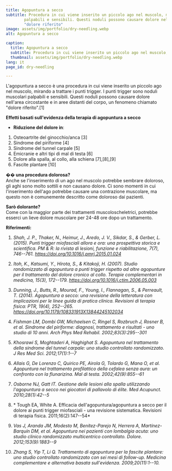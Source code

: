 ```yaml
---
title: Agopuntura a secco
subtitle: Procedura in cui viene inserito un piccolo ago nel muscolo, mirando a trattare i punti trigger. I punti trigger sono noduli muscolari
        palpabili e sensibili. Questi noduli possono causare dolore nell'area circostante e in aree distanti del corpo, un fenomeno chiamato
        "dolore riferito"
image: assets/img/portfolio/dry-needling.webp
alt: Agopuntura a secco

caption:
  title: Agopuntura a secco
  subtitle: Procedura in cui viene inserito un piccolo ago nel muscolo, mirando a trattare i punti trigger
  thumbnail: assets/img/portfolio/dry-needling.webp
lang: it
page_id: dry-needling

---
```

L'agopuntura a secco è una procedura in cui viene inserito un piccolo ago nel muscolo, mirando a trattare i punti trigger. I punti trigger sono noduli muscolari palpabili e sensibili. Questi noduli possono causare dolore nell'area circostante e in aree distanti del corpo, un fenomeno chiamato "dolore riferito".\[1\]

**Effetti basati sull'evidenza della terapia di agopuntura a secco**

-   **Riduzione del dolore in**:
  1.  Osteoartrite del ginocchio/anca \[3\]
  2.  Sindrome del piriforme \[4\]
  3.  Sindrome del tunnel carpale \[5\]
  4.  Emicranie e altri tipi di mal di testa \[6\]
  5.  Dolore alla spalla, al collo, alla schiena \[7\],\[8\],\[9\]
  6.  Fascite plantare \[10\]

**�� una procedura dolorosa?**  
Anche se l'inserimento di un ago nel muscolo potrebbe sembrare doloroso, gli aghi sono molto sottili e non causano dolore. Ci sono momenti in cui l'inserimento dell'ago potrebbe causare una contrazione muscolare, ma questo non è comunemente descritto come doloroso dai pazienti.

**Sarò dolorante?**  
Come con la maggior parte dei trattamenti muscoloscheletrici, potrebbe esserci un lieve dolore muscolare per 24-48 ore dopo un trattamento.

**Riferimenti:**  
1.  *Shah, J. P., Thaker, N., Heimur, J., Aredo, J. V., Sikdar, S., &
    Gerber, L. (2015). Punti trigger miofasciali allora e ora: una
    prospettiva storica e scientifica. PM & R: la rivista di lesioni, funzione e riabilitazione, 7(7), 746--761.
    https://doi.org/10.1016/j.pmrj.2015.01.024*

2.  *Itoh, K., Katsumi, Y., Hirota, S., & Kitakoji, H. (2007).
    Studio randomizzato di agopuntura a punti trigger rispetto ad altre
    agopunture per il trattamento del dolore cronico al collo. Terapie complementari in medicina, 15(3), 172--179.
    https://doi.org/10.1016/j.ctim.2006.05.003*

3.  *Dunning, J., Butts, R., Mourad, F., Young, I., Flannagan, S., &
    Perreault, T. (2014). Agopuntura a secco: una revisione della letteratura con implicazioni per le linee guida di pratica clinica. Revisioni di terapia fisica: PTR, 19(4), 252--265.
    https://doi.org/10.1179/108331913X13844245102034*

4.  *Fishman LM, Dombi GW, Michaelsen C, Ringel S, Rozbruch J, Rosner B,
    et al. Sindrome del piriforme: diagnosi, trattamento e risultati - uno studio di 10 anni. Arch Phys Med Rehabil. 2002;83(3):295--301*

5.  *Khosrawi S, Moghtaderi A, Haghighat S. Agopuntura nel trattamento della sindrome del tunnel carpale: uno studio controllato randomizzato. J Res Med Sci. 2012;17(1):1--7*

6.  *Allais G, De Lorenzo C, Quirico PE, Airola G, Tolardo G, Mana O, et
    al. Agopuntura nel trattamento profilattico della cefalea senza aura: un confronto con la flunarizina. Mal di testa. 2002;42(9):855--61*

7.  *Osborne NJ, Gatt IT. Gestione delle lesioni alla spalla utilizzando l'agopuntura a secco nei giocatori di pallavolo di élite. Med Acupunct. 2010;28(1):42--5*

8.  * Tough EA, White A. Efficacia dell'agopuntura/agopuntura a secco per il dolore ai punti trigger miofasciali - una revisione sistematica. Revisioni di terapia fisica. 2011;16(2):147--54*

9.  *Vas J, Aranda JM, Modesto M, Benítez-Parejo N, Herrera A,
    Martínez-Barquín DM, et al. Agopuntura nei pazienti con lombalgia acuta: uno studio clinico randomizzato multicentrico controllato. Dolore. 2012;153(9):1883--9*

10. *Zhang S, Yip T, Li Q. Trattamento di agopuntura per la fascite plantare: uno studio controllato randomizzato con sei mesi di follow-up. Medicina complementare e alternativa basata sull'evidenza. 2009;20(11):1--10.*